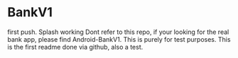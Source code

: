 # BankV1
first push. Splash working
Dont refer to this repo, if your looking for the real bank app, please find Android-BankV1. This is purely for test purposes.
This is the first readme done via github, also a test.
